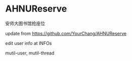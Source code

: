 # AHNUReserve
安师大图书馆抢座位

update from https://github.com/YourChang/AHNUReserve

edit user info at INFOs
 
 
mutil-user, mutil-thread
